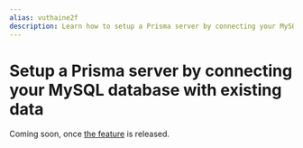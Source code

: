 ```yaml
---
alias: vuthaine2f
description: Learn how to setup a Prisma server by connecting your MySQL database with existing data.
---
```


# Setup a Prisma server by connecting your MySQL database with existing data

Coming soon, once [the feature](https://github.com/prismagraphql/prisma/issues/2506) is released.
